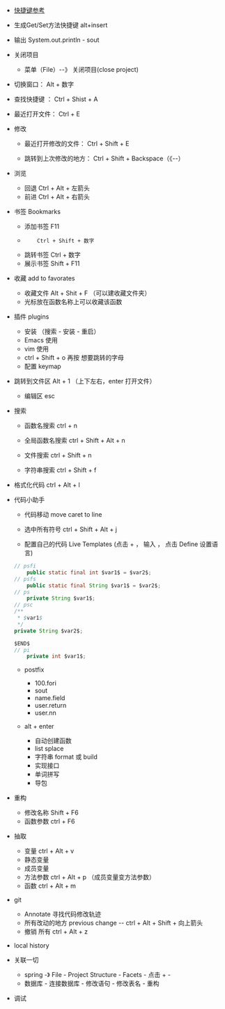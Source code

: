 
- [快捷键参考](https://github.com/judasn/IntelliJ-IDEA-Tutorial/blob/master/keymap-introduce.md)

- 生成Get/Set方法快捷键 alt+insert

- 输出 System.out.println  - sout

- 关闭项目 
    - 菜单（File）--》 关闭项目(close project)

-  切换窗口： Alt + 数字     

- 查找快捷键 ： Ctrl + Shist + A

- 最近打开文件： Ctrl + E

- 修改
    - 最近打开修改的文件： Ctrl + Shift + E

    - 跳转到上次修改的地方： Ctrl + Shift + Backspace（《--）

- 浏览
    - 回退 Ctrl + Alt + 左箭头
    - 前进 Ctrl + Alt + 右箭头    

- 书签 Bookmarks
    - 添加书签 F11
    -         Ctrl + Shift + 数字
    - 跳转书签 Ctrl + 数字
    - 展示书签 Shift + F11


- 收藏  add to favorates
    - 收藏文件 Alt + Shit + F （可以建收藏文件夹） 
    - 光标放在函数名称上可以收藏该函数

- 插件 plugins
    - 安装  （搜索 - 安装 - 重启）
    - Emacs 使用
    - vim 使用
    - ctrl + Shift + o 再按 想要跳转的字母
    - 配置 keymap

- 跳转到文件区 Alt + 1 （上下左右，enter 打开文件）
    - 编辑区 esc

- 搜索

    - 函数名搜索 ctrl + n

    - 全局函数名搜索 ctrl + Shift + Alt + n

    - 文件搜索 ctrl + Shift + n

    - 字符串搜索 ctrl + Shift + f

- 格式化代码  ctrl + Alt + l

- 代码小助手
    - 代码移动 move caret to line 
    - 选中所有符号 ctrl + Shift + Alt + j
    
    - 配置自己的代码 Live Templates (点击 + ， 输入 ， 点击 Define 设置语言)
    ```java
    // psfi
        public static final int $var1$ = $var2$;
    // psfs
        public static final String $var1$ = $var2$;
    // ps
        private String $var1$;
    // psc 
    /**
     * $var1$
     */
    private String $var2$;

    $END$
    // pi    
        private int $var1$;

    ```

    - postfix
        - 100.fori
        - sout
        - name.field
        - user.return
        - user.nn

    - alt + enter
        - 自动创建函数
        - list splace
        - 字符串 format 或 build
        - 实现接口
        - 单词拼写
        - 导包

- 重构
    - 修改名称 Shift + F6
    - 函数参数 ctrl + F6

- 抽取
    - 变量 ctrl + Alt + v
    - 静态变量             
    - 成员变量
    - 方法参数 ctrl + Alt + p （成员变量变方法参数）
    - 函数 ctrl + Alt + m

- git 
    - Annotate 寻找代码修改轨迹 
    - 所有改动的地方 previous change  -- ctrl + Alt + Shift + 向上箭头
    - 撤销 所有 ctrl + Alt + z

- local history 

- 关联一切
    - spring -》 File - Project Structure - Facets - 点击 + - 
    - 数据库 - 连接数据库 - 修改语句 - 修改表名 - 重构

- 调试    